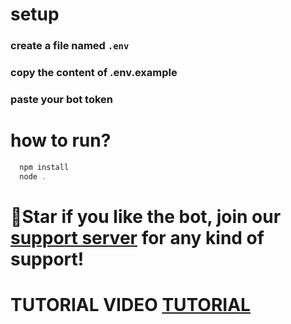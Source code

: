
# setup
### create a file named `.env`
### copy the content of .env.example
### paste your bot token

# how to run?
```powershell
  npm install
  node .
```

# 🌟Star if you like the bot, join our [support server](https://discord.gg/gkHS46TJjn) for any kind of support!
# TUTORIAL VIDEO [TUTORIAL](https://youtu.be/TQ2c6Q6qKHI)
